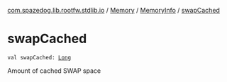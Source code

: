 [com.spazedog.lib.rootfw.stdlib.io](../../index.md) / [Memory](../index.md) / [MemoryInfo](index.md) / [swapCached](.)

# swapCached

`val swapCached: `[`Long`](https://kotlinlang.org/api/latest/jvm/stdlib/kotlin/-long/index.html)

Amount of cached SWAP space

